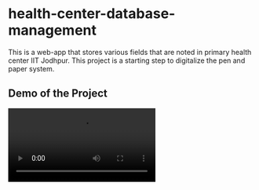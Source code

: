 # health-center-database-management
This is a web-app that stores various fields that are noted in primary health center IIT Jodhpur. This project is a starting step to digitalize the pen and paper system.
## Demo of the Project
![video](public/health.mp4)
